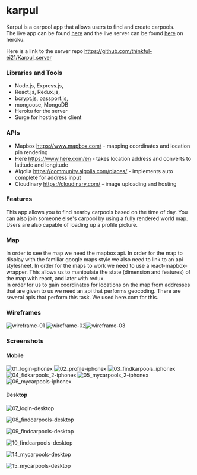 # karpul

Karpul is a carpool app that allows users to find and create carpools.   
The live app can be found [here](http://karpul-client.surge.sh/) and the live server can be found [here](https://karpul-server.herokuapp.com/) on heroku.

Here is a link to the server repo https://github.com/thinkful-ei21/Karpul_server

### Libraries and Tools

- Node.js, Express.js,
- React.js, Redux.js,
- bcrypt.js, passport.js,
- mongoose, MongoDB
- Heroku for the server
- Surge for hosting the client

### APIs
- Mapbox https://www.mapbox.com/ - mapping coordinates and location pin rendering
- Here https://www.here.com/en - takes location address and converts to latitude and longitude
- Algolia https://community.algolia.com/places/ - implements auto complete for address input
- Cloudinary https://cloudinary.com/ - image uploading and hosting

### Features

This app allows you to find nearby carpools based on the time of day.
You can also join someone else's carpool by using a fully rendered world map.
Users are also capable of loading up a profile picture.

### Map

In order to see the map we need the mapbox api. In order for the map to display with the familiar google maps style we also need to link to an api stylesheet.
In order for the maps to work we need to use a react-mapbox-wrapper.
This allows us to manipulate the state (dimension and features) of the map with react, and later with redux.  
In order for us to gain coordinates for locations on the map from addresses that are given to us we need an api that performs geocoding. There are several apis that perform this task. We used here.com for this.

### Wireframes
![wireframe-01](https://user-images.githubusercontent.com/8137381/45229734-8eb8d700-b27b-11e8-9178-dce6bce10598.png)
![wireframe-02](https://user-images.githubusercontent.com/8137381/45229747-94aeb800-b27b-11e8-8d0b-116cb2cdaee1.png)![wireframe-03](https://user-images.githubusercontent.com/8137381/45229874-fe2ec680-b27b-11e8-818e-fd8575cc1334.png)

### Screenshots

#### Mobile
![01_login-phonex](https://user-images.githubusercontent.com/8137381/45250264-3f5ac100-b2e4-11e8-8305-d54ae285e792.png)   ![02_profile-iphonex](https://user-images.githubusercontent.com/8137381/45250265-3f5ac100-b2e4-11e8-8382-63919cc0a757.png)
![03_findkarpools_iphonex](https://user-images.githubusercontent.com/8137381/45250266-3f5ac100-b2e4-11e8-873f-e1964af725d7.png)   ![04_fidkarpools_2-iphonex](https://user-images.githubusercontent.com/8137381/45250267-3f5ac100-b2e4-11e8-8c4e-778323e0c243.png)
![05_mycarpools_2-iphonex](https://user-images.githubusercontent.com/8137381/45250268-3f5ac100-b2e4-11e8-9ca6-ccbb79a95d5d.png)   ![06_mycarpools-iphonex](https://user-images.githubusercontent.com/8137381/45250269-3f5ac100-b2e4-11e8-84b5-ff1bb4016dbb.png)

#### Desktop
![07_login-desktop](https://user-images.githubusercontent.com/8137381/45250270-3ff35780-b2e4-11e8-818b-cde5d79a7cd5.png)

![08_findcarpools-desktop](https://user-images.githubusercontent.com/8137381/45250271-3ff35780-b2e4-11e8-97ef-cc20c5dbe771.png)

![09_findcarpools-desktop](https://user-images.githubusercontent.com/8137381/45250272-3ff35780-b2e4-11e8-8aac-5bb30460b1d1.png)

![10_findcarpools-desktop](https://user-images.githubusercontent.com/8137381/45250274-3ff35780-b2e4-11e8-9f55-3da8eeebd120.png)

![14_mycarpools-desktop](https://user-images.githubusercontent.com/8137381/45250275-3ff35780-b2e4-11e8-80ac-f0a42f322a6c.png)

![15_mycarpools-desktop](https://user-images.githubusercontent.com/8137381/45250276-3ff35780-b2e4-11e8-85b8-bc22b47ef318.png)

